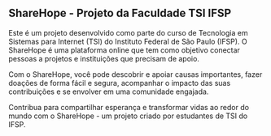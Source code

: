 ## ShareHope - Projeto da Faculdade TSI IFSP

Este é um projeto desenvolvido como parte do curso de Tecnologia em Sistemas para Internet (TSI) do Instituto Federal de São Paulo (IFSP). O ShareHope é uma plataforma online que tem como objetivo conectar pessoas a projetos e instituições que precisam de apoio.

Com o ShareHope, você pode descobrir e apoiar causas importantes, fazer doações de forma fácil e segura, acompanhar o impacto das suas contribuições e se envolver em uma comunidade engajada.

Contribua para compartilhar esperança e transformar vidas ao redor do mundo com o ShareHope - um projeto criado por estudantes de TSI do IFSP.